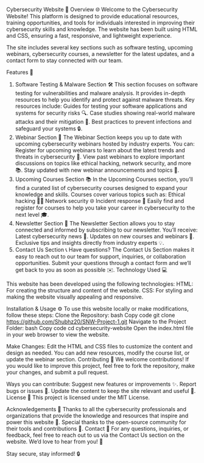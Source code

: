 Cybersecurity Website 🔐
Overview 🌐
Welcome to the Cybersecurity Website! This platform is designed to provide educational resources, training opportunities, and tools for individuals interested in improving their cybersecurity skills and knowledge. The website has been built using HTML and CSS, ensuring a fast, responsive, and lightweight experience.

The site includes several key sections such as software testing, upcoming webinars, cybersecurity courses, a newsletter for the latest updates, and a contact form to stay connected with our team.

Features 🚀
1. Software Testing & Malware Section 🛠️
This section focuses on software testing for vulnerabilities and malware analysis. It provides in-depth resources to help you identify and protect against malware threats.
Key resources include:
Guides for testing your software applications and systems for security risks 🔍.
Case studies showing real-world malware attacks and their mitigation 🦠.
Best practices to prevent infections and safeguard your systems 🔒.
2. Webinar Section 🎥
The Webinar Section keeps you up to date with upcoming cybersecurity webinars hosted by industry experts.
You can:
Register for upcoming webinars to learn about the latest trends and threats in cybersecurity 📅.
View past webinars to explore important discussions on topics like ethical hacking, network security, and more 📚.
Stay updated with new webinar announcements and topics 🚨.
3. Upcoming Courses Section 📚
In the Upcoming Courses section, you’ll find a curated list of cybersecurity courses designed to expand your knowledge and skills.
Courses cover various topics such as:
Ethical hacking 🕵️‍♂️
Network security 🌐
Incident response 🚨
Easily find and register for courses to help you take your career in cybersecurity to the next level 🎓.
4. Newsletter Section 📨
The Newsletter Section allows you to stay connected and informed by subscribing to our newsletter.
You’ll receive:
Latest cybersecurity news 📰.
Updates on new courses and webinars 📢.
Exclusive tips and insights directly from industry experts 💡.
5. Contact Us Section 📞
Have questions? The Contact Us Section makes it easy to reach out to our team for support, inquiries, or collaboration opportunities.
Submit your questions through a contact form and we’ll get back to you as soon as possible ✉️.
Technology Used 💻

This website has been developed using the following technologies:
HTML: For creating the structure and content of the website.
CSS: For styling and making the website visually appealing and responsive.

Installation & Usage ⚙️
To use this website locally or make modifications, follow these steps:
Clone the Repository:
bash
Copy code
git clone https://github.com/Shubhz20/SNW-Project-1.git
Navigate to the Project Folder:
bash
Copy code
cd cybersecurity-website
Open the index.html file in your web browser to view the website.

Make Changes:
Edit the HTML and CSS files to customize the content and design as needed.
You can add new resources, modify the course list, or update the webinar section.
Contributing 🤝
We welcome contributions! If you would like to improve this project, feel free to fork the repository, make your changes, and submit a pull request.

Ways you can contribute:
Suggest new features or improvements ✨.
Report bugs or issues 🐞.
Update the content to keep the site relevant and useful 📅.
License 📜
This project is licensed under the MIT License.

Acknowledgements 🙏
Thanks to all the cybersecurity professionals and organizations that provide the knowledge and resources that inspire and power this website 🌟.
Special thanks to the open-source community for their tools and contributions 🔧.
Contact 📧
For any questions, inquiries, or feedback, feel free to reach out to us via the Contact Us section on the website. We’d love to hear from you! 🙌

Stay secure, stay informed! 🔒

